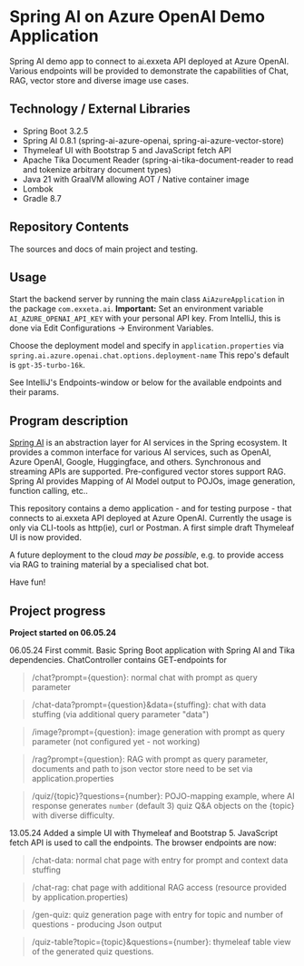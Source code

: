 # Spring AI on Azure OpenAI Demo Application

Spring AI demo app to connect to ai.exxeta API deployed at Azure OpenAI. Various endpoints will be provided
to demonstrate the capabilities of Chat, RAG, vector store and diverse image use cases.

## Technology / External Libraries

- Spring Boot 3.2.5
- Spring AI 0.8.1 (spring-ai-azure-openai, spring-ai-azure-vector-store)
- Thymeleaf UI with Bootstrap 5 and JavaScript fetch API
- Apache Tika Document Reader (spring-ai-tika-document-reader to read and tokenize arbitrary document types)
- Java 21 with GraalVM allowing AOT / Native container image
- Lombok
- Gradle 8.7

## Repository Contents

The sources and docs of main project and testing.

## Usage

Start the backend server by running the main class `AiAzureApplication` in the package `com.exxeta.ai`.
**Important:** Set an environment variable `AI_AZURE_OPENAI_API_KEY` with your personal API key. From IntelliJ,
this is done via Edit Configurations -> Environment Variables.

Choose the deployment model and specify in `application.properties` via `spring.ai.azure.openai.chat.options.deployment-name`
This repo's default is `gpt-35-turbo-16k`.

See IntelliJ's Endpoints-window or below for the available endpoints and their params.

## Program description

[Spring AI](https://docs.spring.io/spring-ai/reference) is an abstraction layer for AI services in the Spring ecosystem. 
It provides a common interface for various AI services, such as OpenAI, Azure OpenAI, Google, Huggingface, and others.
Synchronous and streaming APIs are supported. Pre-configured vector stores support RAG. Spring AI provides Mapping of 
AI Model output to POJOs, image generation, function calling, etc..

This repository contains a demo application - and for testing purpose - that connects to ai.exxeta API deployed at
Azure OpenAI. Currently the usage is only via CLI-tools as http(ie), curl or Postman.
A first simple draft Thymeleaf UI is now provided.

A future deployment to the cloud *may be possible*, e.g. to provide access via RAG to training material by a
specialised chat bot.

Have fun!

## Project progress

**Project started on 06.05.24**

06.05.24 First commit. Basic Spring Boot application with Spring AI and Tika dependencies.
ChatController contains GET-endpoints for

> /chat?prompt={question}: normal chat with prompt as query parameter

> /chat-data?prompt={question}&data={stuffing}: chat with data stuffing (via additional query parameter "data")

> /image?prompt={question}: image generation with prompt as query parameter (not configured yet - not working)

> /rag?prompt={question}: RAG with prompt as query parameter, documents and path to json vector store need to be set via application.properties

> /quiz/{topic}?questions={number}: POJO-mapping example, where AI response generates `number` (default 3) quiz Q&A objects on the {topic} with diverse difficulty. 

13.05.24 Added a simple UI with Thymeleaf and Bootstrap 5. JavaScript fetch API is used to call the endpoints.
The browser endpoints are now:

> /chat-data: normal chat page with entry for prompt and context data stuffing

> /chat-rag: chat page with additional RAG access (resource provided by application.properties)

> /gen-quiz: quiz generation page with entry for topic and number of questions - producing Json output

> /quiz-table?topic={topic}&questions={number}: thymeleaf table view of the generated quiz questions.